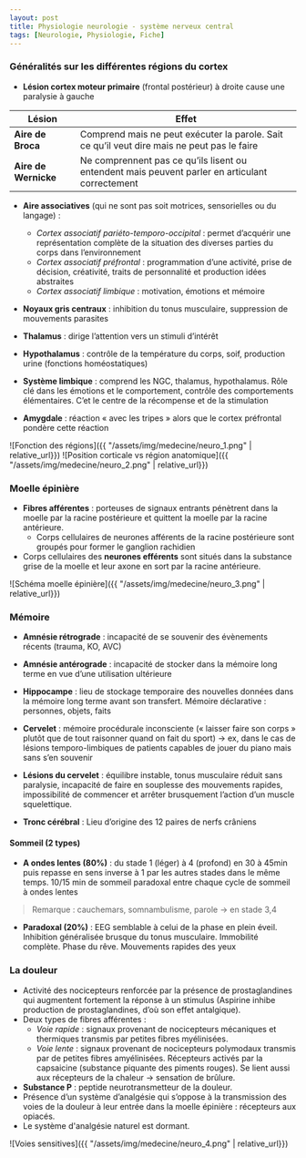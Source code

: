 ```yaml
---
layout: post
title: Physiologie neurologie - système nerveux central
tags: [Neurologie, Physiologie, Fiche]
---
```


### Généralités sur les différentes régions du cortex

-	**Lésion cortex moteur primaire** (frontal postérieur) à droite cause une paralysie à gauche

Lésion  | Effet
------------- | -------------
**Aire de Broca**  | Comprend mais ne peut exécuter la parole. Sait ce qu’il veut dire mais ne peut pas le faire
**Aire de Wernicke**  | Ne comprennent pas ce qu’ils lisent ou entendent mais peuvent parler en articulant correctement

*	**Aire associatives** (qui ne sont pas soit motrices, sensorielles ou du langage) :
    * _Cortex associatif pariéto-temporo-occipital_ : permet d’acquérir une représentation complète de la situation des diverses parties du corps dans l’environnement
    * _Cortex associatif préfrontal_ : programmation d’une activité, prise de décision, créativité, traits de personnalité et production idées abstraites
    * _Cortex associatif limbique_ : motivation, émotions et mémoire


*	**Noyaux gris centraux** : inhibition du tonus musculaire, suppression de mouvements parasites
*	**Thalamus** : dirige l’attention vers un stimuli d’intérêt
*	**Hypothalamus** : contrôle de la température du corps, soif, production urine (fonctions homéostatiques)
*	**Système limbique** : comprend les NGC, thalamus, hypothalamus. Rôle clé dans les émotions et le comportement, contrôle des comportements élémentaires. C’et le centre de la récompense et de la stimulation
*	**Amygdale** : réaction « avec les tripes » alors que le cortex préfrontal pondère cette réaction


![Fonction des régions]({{ "/assets/img/medecine/neuro_1.png" | relative_url}})
![Position corticale vs région anatomique]({{ "/assets/img/medecine/neuro_2.png" | relative_url}})

### Moelle épinière

*	**Fibres afférentes** : porteuses de signaux entrants pénètrent dans la moelle par la racine postérieure et quittent la moelle par la racine antérieure.
    *	Corps cellulaires de neurones afférents de la racine postérieure sont groupés pour former le ganglion rachidien
*	Corps cellulaires des **neurones efférents** sont situés dans la substance grise de la moelle et leur axone en sort par la racine antérieure.

![Schéma moelle épinière]({{ "/assets/img/medecine/neuro_3.png" | relative_url}})

### Mémoire

* **Amnésie rétrograde** : incapacité de se souvenir des évènements récents (trauma, KO, AVC)
* **Amnésie antérograde** : incapacité de stocker dans la mémoire long terme en vue d’une utilisation ultérieure
* **Hippocampe** : lieu de stockage temporaire des nouvelles données dans la mémoire long terme avant son transfert. Mémoire déclarative : personnes, objets, faits
* **Cervelet** : mémoire procédurale inconsciente (« laisser faire son corps » plutôt que de tout raisonner quand on fait du sport) -> ex, dans le cas de lésions temporo-limbiques de patients capables de jouer du piano mais sans s’en souvenir

* **Lésions du cervelet** : équilibre instable, tonus musculaire réduit sans paralysie, incapacité de faire en souplesse des mouvements rapides, impossibilité de commencer et arrêter brusquement l’action d’un muscle squelettique.

* **Tronc cérébral** : Lieu d’origine des 12 paires de nerfs crâniens

#### Sommeil (2 types)

*	**A ondes lentes (80%)** : du stade 1 (léger) à 4 (profond) en 30 à 45min puis repasse en sens inverse à 1 par les autres stades dans le même temps. 10/15 min de sommeil paradoxal entre chaque cycle de sommeil à ondes lentes
> Remarque : cauchemars, somnambulisme, parole -> en stade 3,4

*	**Paradoxal (20%)** : EEG semblable à celui de la phase en plein éveil. Inhibition généralisée brusque du tonus musculaire. Immobilité complète. Phase du rêve. Mouvements rapides des yeux

### La douleur

* Activité des nocicepteurs renforcée par la présence de prostaglandines qui augmentent fortement la réponse à un stimulus (Aspirine inhibe production de prostaglandines, d’où son effet antalgique).
*	Deux types de fibres afférentes :
    *	_Voie rapide_ : signaux provenant de nocicepteurs mécaniques et thermiques transmis par petites fibres myélinisées.
    *	_Voie lente_ : signaux provenant de nocicepteurs polymodaux transmis par de petites fibres amyélinisées. Récepteurs activés par la capsaicine (substance piquante des piments rouges). Se lient aussi aux récepteurs de la chaleur -> sensation de brûlure.
*	**Substance P** : peptide neurotransmetteur de la douleur.
*	Présence d’un système d’analgésie qui s’oppose à la transmission des voies de la douleur à leur entrée dans la moelle épinière : récepteurs aux opiacés.
*	Le système d'analgésie naturel est dormant.

![Voies sensitives]({{ "/assets/img/medecine/neuro_4.png" | relative_url}})
